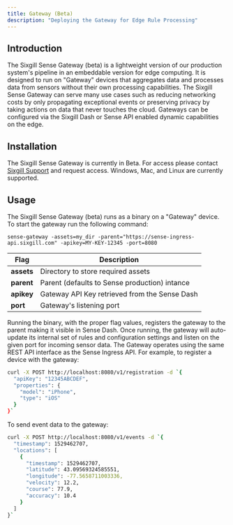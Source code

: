 ```yaml
---
title: Gateway (Beta)
description: "Deploying the Gateway for Edge Rule Processing"
---
```


## Introduction

The Sixgill Sense Gateway (beta) is a lightweight version of our production system's pipeline in an embeddable version for edge computing.  It is designed to run on "Gateway" devices that aggregates data and processes data from sensors without their own processing capabilities.  The Sixgill Sense Gateway can serve many use cases such as reducing networking costs by only propagating exceptional events or preserving privacy by taking actions on data that never touches the cloud.  Gateways can be configured via the Sixgill Dash or Sense API enabled dynamic capabilities on the edge.   

## Installation

The Sixgill Sense Gateway is currently in Beta.  For access please contact [Sixgill Support](support@sixgill.com) and request access.  Windows, Mac, and Linux are currently supported.    

## Usage

The Sixgill Sense Gateway (beta) runs as a binary on a "Gateway" device.  To start the gateway run the following command:  

```
sense-gateway -assets=my_dir -parent="https://sense-ingress-api.sixgill.com" -apikey=MY-KEY-12345 -port=8080
```

**Flag**|**Description**
-|-
**assets** | Directory to store required assets
**parent** | Parent (defaults to Sense production) intance
**apikey** | Gateway API Key retrieved from the Sense Dash
**port** | Gateway's listening port

Running the binary, with the proper flag values, registers the gateway to the parent making it visible in Sense Dash.  Once running, the gateway will auto-update its internal set of rules and configuration settings and listen on the given port for incoming sensor data.  The Gateway operates using the same REST API interface as the Sense Ingress API.  For example, to register a device with the gateway:

```bash
curl -X POST http://localhost:8080/v1/registration -d `{
  "apiKey": "12345ABCDEF",
  "properties": {
    "model": "iPhone",
    "type": "iOS"
  }
}`
```

To send event data to the gateway:

```bash
curl -X POST http://localhost:8080/v1/events -d `{
  "timestamp": 1529462707,
  "locations": [
    {
      "timestamp": 1529462707,
      "latitude": 43.09569324585551,
      "longitude": -77.5658711003336,
      "velocity": 12.2,
      "course": 77.9,
      "accuracy": 10.4
    }
  ]
}`
```

